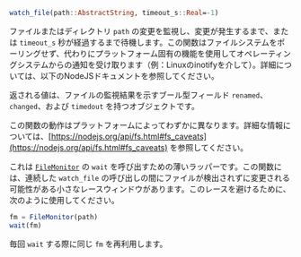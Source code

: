 ```julia
watch_file(path::AbstractString, timeout_s::Real=-1)
```

ファイルまたはディレクトリ `path` の変更を監視し、変更が発生するまで、または `timeout_s` 秒が経過するまで待機します。この関数はファイルシステムをポーリングせず、代わりにプラットフォーム固有の機能を使用してオペレーティングシステムからの通知を受け取ります（例：Linuxのinotifyを介して）。詳細については、以下のNodeJSドキュメントを参照してください。

返される値は、ファイルの監視結果を示すブール型フィールド `renamed`、`changed`、および `timedout` を持つオブジェクトです。

この関数の動作はプラットフォームによってわずかに異なります。詳細な情報については、[https://nodejs.org/api/fs.html#fs_caveats](https://nodejs.org/api/fs.html#fs_caveats) を参照してください。

これは [`FileMonitor`](@ref) の `wait` を呼び出すための薄いラッパーです。この関数には、連続した `watch_file` の呼び出しの間にファイルが検出されずに変更される可能性がある小さなレースウィンドウがあります。このレースを避けるために、次のように使用してください。

```julia
fm = FileMonitor(path)
wait(fm)
```

毎回 `wait` する際に同じ `fm` を再利用します。
